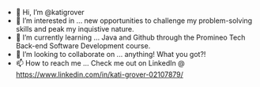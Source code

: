 - 👋 Hi, I’m @katigrover
- 👀 I’m interested in ... new opportunities to challenge my problem-solving skills and peak my inquistive nature.
- 🌱 I’m currently learning ... Java and Github through the Promineo Tech Back-end Software Development course. 
- 💞️ I’m looking to collaborate on ... anything! What you got?!
- 📫 How to reach me ... Check me out on LinkedIn @ https://www.linkedin.com/in/kati-grover-02107879/

<!---
katigrover/katigrover is a ✨ special ✨ repository because its `README.md` (this file) appears on your GitHub profile.
You can click the Preview link to take a look at your changes.
--->
